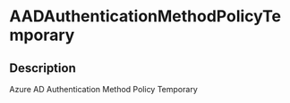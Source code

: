 
# AADAuthenticationMethodPolicyTemporary

## Description

Azure AD Authentication Method Policy Temporary
